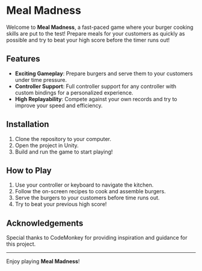# Meal Madness

Welcome to **Meal Madness**, a fast-paced game where your burger cooking skills are put to the test! Prepare meals for your customers as quickly as possible and try to beat your high score before the timer runs out!

## Features

- **Exciting Gameplay**: Prepare burgers and serve them to your customers under time pressure.
- **Controller Support**: Full controller support for any controller with custom bindings for a personalized experience.
- **High Replayability**: Compete against your own records and try to improve your speed and efficiency.

## Installation

1. Clone the repository to your computer.
2. Open the project in Unity.
3. Build and run the game to start playing!

## How to Play

1. Use your controller or keyboard to navigate the kitchen.
2. Follow the on-screen recipes to cook and assemble burgers.
3. Serve the burgers to your customers before time runs out.
4. Try to beat your previous high score!

## Acknowledgements

Special thanks to CodeMonkey for providing inspiration and guidance for this project.

---

Enjoy playing **Meal Madness**!
